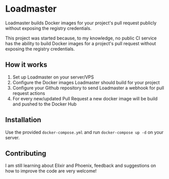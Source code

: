 # Loadmaster

Loadmaster builds Docker images for your project's pull request publicly without exposing the registry credentials.

This project was started because, to my knowledge, no public CI service has the ability to build Docker images for a project's pull request without exposing the registry credentials.

## How it works

1. Set up Loadmaster on your server/VPS
2. Configure the Docker images Loadmaster should build for your project
3. Configure your Github repository to send Loadmaster a webhook for pull request actions
3. For every new/updated Pull Request a new docker image will be build and pushed to the Docker Hub

## Installation

Use the provided `docker-compose.yml` and run `docker-compose up -d` on your server.

## Contributing

I am still learning about Elixir and Phoenix, feedback and suggestions on how to improve the code are very welcome!
